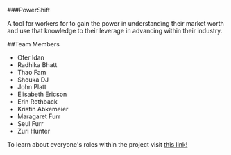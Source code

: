 ###PowerShift

A tool for workers for to gain the power in understanding their market worth and use that knowledge to their leverage in advancing within their industry.

##Team Members
* Ofer Idan
* Radhika Bhatt
* Thao Fam
* Shouka DJ
* John Platt
* Elisabeth Ericson
* Erin Rothback
* Kristin Abkemeier
* Maragaret Furr
* Seul Furr
* Zuri Hunter

To learn about everyone's roles within the project visit [this link!](https://docs.google.com/spreadsheets/d/16_AYqlDIejewdV7qt9aSglfb5AdXSlfKlwarYf6Hh_U/edit?usp=sharing)
